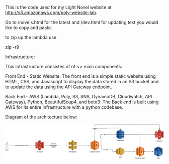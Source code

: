 This is the code used for my Light Novel website at http://s3.amazonaws.com/poly-website-lab.

Go to /novels.html for the latest and /dev.html for updating text you would like to copy and paste.



to zip up the lambda use

zip -r9 



Infrastructure:

This infrastructure consistes of of <> main components:

Front End - Static Website:
The front end is a simple static website using HTML, CSS, and Javascript to display the data stored in an S3 bucket and to update the data using the API Gateway endpoint. 


Back End - AWS (Lambda, Poly, S3, SNS, DynamoDB, Cloudwatch, API Gateway), Python, BeautifulSoup4, and boto3:
The Back end is built using AWS for its entire infrastructure with a python codebase. 


Diagram of the architecture below:

![](LNAudioReaderDesign.png)
